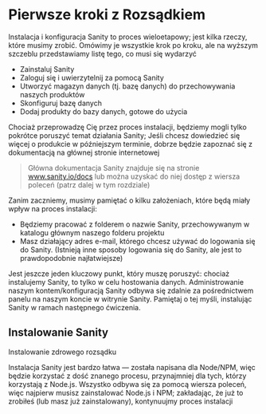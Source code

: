 # Pierwsze kroki z Rozsądkiem

Instalacja i konfiguracja Sanity to proces wieloetapowy; jest kilka rzeczy, które musimy zrobić. Omówimy je wszystkie
krok po kroku, ale na wyższym szczeblu przedstawiamy listę tego, co musi się wydarzyć

-   Zainstaluj Sanity
-   Zaloguj się i uwierzytelnij za pomocą Sanity
-   Utworzyć magazyn danych (tj. bazę danych) do przechowywania naszych produktów
-   Skonfiguruj bazę danych
-   Dodaj produkty do bazy danych, gotowe do użycia

Chociaż przeprowadzę Cię przez proces instalacji, będziemy mogli tylko pokrótce poruszyć temat działania Sanity; Jeśli
chcesz dowiedzieć się więcej o produkcie w późniejszym terminie, dobrze będzie zapoznać się z dokumentacją na głównej
stronie internetowej

> Główna dokumentacja Sanity znajduje się na stronie www.sanity.io/docs lub można uzyskać do niej dostęp z wiersza
> poleceń (patrz dalej w tym rozdziale)

Zanim zaczniemy, musimy pamiętać o kilku założeniach, które będą miały wpływ na proces instalacji:

-   Będziemy pracować z folderem o nazwie Sanity, przechowywanym w katalogu głównym naszego folderu projektu
-   Masz działający adres e-mail, którego chcesz używać do logowania się do Sanity. (Istnieją inne sposoby logowania się
    do Sanity, ale jest to prawdopodobnie najłatwiejsze)

Jest jeszcze jeden kluczowy punkt, który muszę poruszyć: chociaż instalujemy Sanity, to tylko w celu hostowania danych.
Administrowanie naszym kontem/konfiguracją Sanity odbywa się zdalnie za pośrednictwem panelu na naszym koncie w witrynie
Sanity. Pamiętaj o tej myśli, instalując Sanity w ramach następnego ćwiczenia.

## Instalowanie Sanity

Instalowanie zdrowego rozsądku

Instalacja Sanity jest bardzo łatwa — została napisana dla Node/NPM, więc będzie korzystać z dość znanego procesu,
przynajmniej dla tych, którzy korzystają z Node.js. Wszystko odbywa się za pomocą wiersza poleceń, więc najpierw musisz
zainstalować Node.js i NPM; zakładając, że już to zrobiłeś (lub masz już zainstalowany), kontynuujmy proces instalacji
